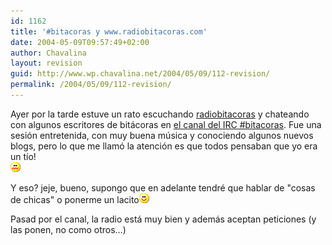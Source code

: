 ```yaml
---
id: 1162
title: '#bitacoras y www.radiobitacoras.com'
date: 2004-05-09T09:57:49+02:00
author: Chavalina
layout: revision
guid: http://www.wp.chavalina.net/2004/05/09/112-revision/
permalink: /2004/05/09/112-revision/
---
```

Ayer por la tarde estuve un rato escuchando <a href="http://www.radiobitacoras.com/" target="_blank">radiobitacoras</a> y chateando con algunos escritores de bitácoras en <a href="http://www.bitacoras.com/chat/" target="_blank">el canal del IRC #bitacoras</a>. Fue una sesión entretenida, con muy buena música y conociendo algunos nuevos blogs, pero lo que me llamó la atención es que <span class="alguien">todos pensaban que yo era un tío!</span>  
<img src="/imagenes/emoticonos/asqueado.gif" alt="uag" width="16" height="16" /> 

Y eso? jeje, bueno, supongo que en adelante tendré que hablar de "cosas de chicas" o ponerme un lacito<img src="/imagenes/emoticonos/sonrisa.gif" alt="sonrisa" width="16" height="16" /> 

Pasad por el canal, la radio está muy bien y además aceptan peticiones (y las ponen, no como otros…)